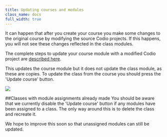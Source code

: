 ```yaml
---
title: Updating courses and modules
class_name: docs
full_width: true
---
```


It can happen that after you create your course you make some changes to the original course by modifying the source Codio projects. If this happens, you will not see these changes reflected in the class modules.

The complete steps to update your course module with a modified Codio project are [described here](/docs/education/teachers/courses/module-modify).

This updates the course module but it does not update the class module, as these are copies. To update the class from the course you should press the 'Update course' button.

![](docs/education/update-class-course.png)

##Classes with module assignments already made
You should be aware that we currently disable the 'Update course' button if any modules have been assigned to a class. The only way around this is to delete the class and recreate it. 

We hope to improve this soon so that unassigned modules can still be updated.